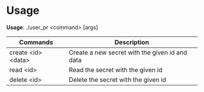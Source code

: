 # Usage

**Usage**: ./user_pr \<command> [args]

|Commands|Description|
|-|--------|
|create \<id> \<data>|Create a new secret with the given id and data|
|read \<id>|Read the secret with the given id|
|delete \<id>|Delete the secret with the given id|
